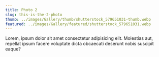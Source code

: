 ```yaml
---
title: Photo 2
slug: this-is-the-2-photo
thumb: ../images/Gallery/thumb/shutterstock_579651031-thumb.webp
featured: ../images/Gallery/featured/shutterstock_579651031.webp
---
```


Lorem, ipsum dolor sit amet consectetur adipisicing elit. Molestias aut, repellat ipsum facere voluptate dicta obcaecati deserunt nobis suscipit eaque?
